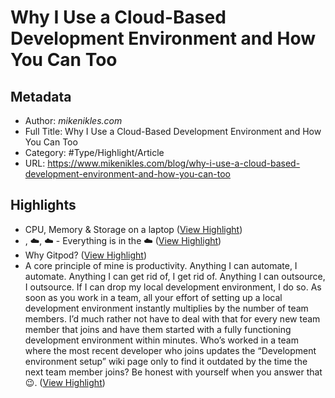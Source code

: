 # Why I Use a Cloud-Based Development Environment and How You Can Too

## Metadata

* Author: *mikenikles.com*
* Full Title: Why I Use a Cloud-Based Development Environment and How You Can Too
* Category: #Type/Highlight/Article
* URL: https://www.mikenikles.com/blog/why-i-use-a-cloud-based-development-environment-and-how-you-can-too

## Highlights

* CPU, Memory & Storage on a laptop ([View Highlight](https://instapaper.com/read/1353723328/14361618))
* , ☁️, ☁️ - Everything is in the ☁️ ([View Highlight](https://instapaper.com/read/1353723328/14361620))
* Why Gitpod? ([View Highlight](https://instapaper.com/read/1353723328/14361623))
* A core principle of mine is productivity. Anything I can automate, I automate. Anything I can get rid of, I get rid of. Anything I can outsource, I outsource. If I can drop my local development environment, I do so. As soon as you work in a team, all your effort of setting up a local development environment instantly multiplies by the number of team members. I’d much rather not have to deal with that for every new team member that joins and have them started with a fully functioning development environment within minutes. Who’s worked in a team where the most recent developer who joins updates the “Development environment setup” wiki page only to find it outdated by the time the next team member joins? Be honest with yourself when you answer that 😉. ([View Highlight](https://instapaper.com/read/1353723328/14361624))
